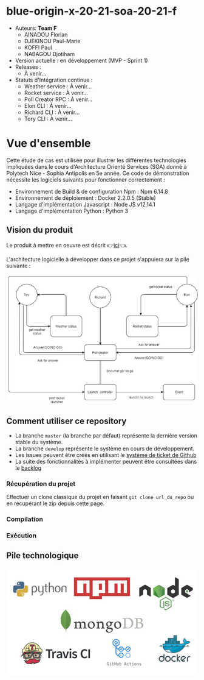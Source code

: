 # blue-origin-x-20-21-soa-20-21-f
* Auteurs: **Team F**
    * AINADOU Florian
    * DJEKINOU Paul-Marie
    * KOFFI Paul
    * NABAGOU Djotiham
* Version actuelle : en développement (MVP - Sprint 1)
* Releases :
    * À venir...
* Statuts d'Intégration continue : 
    * Weather service : À venir... 
    * Rocket service : À venir...
    * Poll Creator RPC : À venir...
    * Elon CLI : À venir...
    * Richard CLI : À venir...
    * Tory CLI : À venir...
  
# Vue d'ensemble
 Cette étude de cas est utilisée pour illustrer les différentes technologies impliquées dans le cours d'Architecture Orienté Services (SOA) donné à Polytech Nice - Sophia Antipolis en 5e année. Ce code de démonstration nécessite les logiciels suivants pour fonctionner correctement :
 
   * Environnement de Build & de configuration Npm : Npm 6.14.8        
   * Environnement de déploiement : Docker 2.2.0.5 (Stable)
   * Langage d'implémentation Javascript : Node JS v12.14.1
   * Langage d'implémentation Python : Python 3
   
  ## Vision du produit
  Le produit à mettre en oeuvre est décrit 👉[ici](./docs/scope_1.pdf)👈. 
    
  L'architecture logicielle à développer dans ce projet s'appuiera sur la pile suivante :
  <p align="center">
      <img src="./docs/archi_scope_1.png"/>
  </p>
  
  ## Comment utiliser ce repository
  * La branche `master` (la branche par défaut) représente la dernière version stable du système.
  * La branche `develop` représente le système en cours de développement.
  * Les issues peuvent être créés en utilisant le [système de ticket de Github](https://github.com/pns-si5-soa/blue-origin-x-20-21-soa-20-21-f/issues)
  * La suite des fonctionnalités à implémenter peuvent être consultées dans le [backlog](https://github.com/pns-si5-soa/blue-origin-x-20-21-soa-20-21-f/milestone/2)
  
  ### Récupération du projet
  Effectuer un clone classique du projet en faisant ```git clone url_du_repo``` ou en récupérant le zip depuis cette page.
    
  ### Compilation
  
  ### Exécution
  
  ## Pile technologique
  
  <p align="center">
    <img src="./docs/stack.jpg"/>
  </p>
